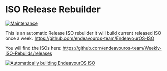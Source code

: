 # ISO Release Rebuilder

[![Maintenance](https://img.shields.io/maintenance/yes/2023.svg)]()

This is an automatic Release ISO rebuilder it will build current released ISO once a week.
https://github.com/endeavouros-team/EndeavourOS-ISO

You will find the ISOs here:
https://github.com/endeavouros-team/Weekly-ISO-Rebuilds/releases

[![Automatically building EndeavourOS ISO](https://github.com/endeavouros-team/Weekly-ISO-Rebuilds/actions/workflows/autobuild.yml/badge.svg?branch=main&event=release)](https://github.com/endeavouros-team/Weekly-ISO-Rebuilds/actions/workflows/autobuild.yml)
